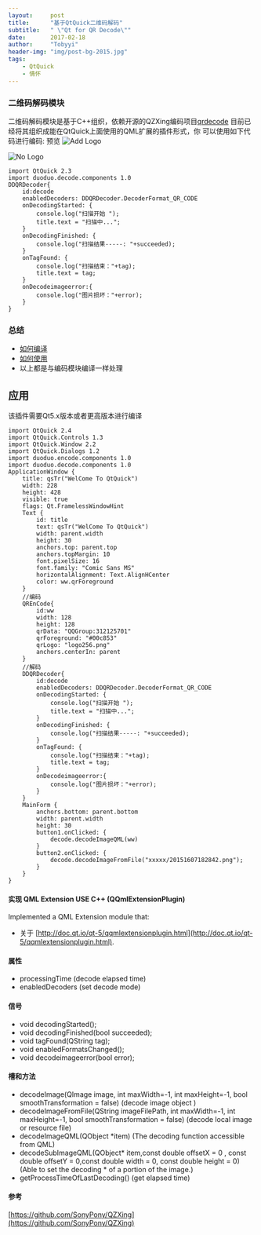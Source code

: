 ```yaml
---
layout:     post
title:      "基于QtQuick二维码解码"
subtitle:   " \"Qt for QR Decode\""
date:       2017-02-18
author:     "Tobyyi"
header-img: "img/post-bg-2015.jpg"
tags:
    - QtQuick
    - 情怀
---
```


### 二维码解码模块
二维码解码模块是基于C++组织，依赖开源的QZXing编码项目[qrdecode](https://github.com/SonyPony/QZXing)
目前已经将其组织成能在QtQuick上面使用的QML扩展的插件形式，你
可以使用如下代码进行编码:
预览
![Add Logo](http://7qn7mv.com1.z0.glb.clouddn.com/_ddui111.png)

![No Logo](http://7qn7mv.com1.z0.glb.clouddn.com/_ddui22.png)
```
import QtQuick 2.3
import duoduo.decode.components 1.0
DDQRDecoder{
    id:decode
    enabledDecoders: DDQRDecoder.DecoderFormat_QR_CODE
    onDecodingStarted: {
        console.log("扫描开始 ");
        title.text = "扫描中...";
    }
    onDecodingFinished: {
        console.log("扫描结果-----: "+succeeded);
    }
    onTagFound: {
        console.log("扫描结束："+tag);
        title.text = tag;
    }
    onDecodeimageerror:{
        console.log("图片损坏："+error);
    }
}
```

### 总结
* [如何编译](#编译)
* [如何使用](#应用)
* 以上都是与编码模块编译一样处理

## 应用
该插件需要Qt5.x版本或者更高版本进行编译

```
import QtQuick 2.4
import QtQuick.Controls 1.3
import QtQuick.Window 2.2
import QtQuick.Dialogs 1.2
import duoduo.encode.components 1.0
import duoduo.decode.components 1.0
ApplicationWindow {
    title: qsTr("WelCome To QtQuick")
    width: 228
    height: 428
    visible: true
    flags: Qt.FramelessWindowHint
    Text {
        id: title
        text: qsTr("WelCome To QtQuick")
        width: parent.width
        height: 30
        anchors.top: parent.top
        anchors.topMargin: 10
        font.pixelSize: 16
        font.family: "Comic Sans MS"
        horizontalAlignment: Text.AlignHCenter
        color: ww.qrForeground
    }
    //编码
    QREnCode{
        id:ww
        width: 128
        height: 128
        qrData: "QQGroup:312125701"
        qrForeground: "#00c853"
        qrLogo: "logo256.png"
        anchors.centerIn: parent
    }
    //解码
    DDQRDecoder{
        id:decode
        enabledDecoders: DDQRDecoder.DecoderFormat_QR_CODE
        onDecodingStarted: {
            console.log("扫描开始 ");
            title.text = "扫描中...";
        }
        onDecodingFinished: {
            console.log("扫描结果-----: "+succeeded);
        }
        onTagFound: {
            console.log("扫描结束："+tag);
            title.text = tag;
        }
        onDecodeimageerror:{
            console.log("图片损坏："+error);
        }
    }
    MainForm {
        anchors.bottom: parent.bottom
        width: parent.width
        height: 30
        button1.onClicked: {
            decode.decodeImageQML(ww)
        }
        button2.onClicked: {
            decode.decodeImageFromFile("xxxxx/20151607182842.png");
        }
    }
}

```

#### 实现  QML Extension USE C++ (QQmlExtensionPlugin)
Implemented a QML Extension module that:
- 关于 [http://doc.qt.io/qt-5/qqmlextensionplugin.html](http://doc.qt.io/qt-5/qqmlextensionplugin.html).

#### 属性
- processingTime (decode elapsed time)
- enabledDecoders (set decode mode)

#### 信号
- void decodingStarted();
- void decodingFinished(bool succeeded);
- void tagFound(QString tag);
- void enabledFormatsChanged();
- void decodeimageerror(bool error);

#### 槽和方法
- decodeImage(QImage image, int maxWidth=-1, int maxHeight=-1, bool smoothTransformation = false) (decode image object )
- decodeImageFromFile(QString imageFilePath, int maxWidth=-1, int maxHeight=-1, bool smoothTransformation = false) (decode local image or resource file)
- decodeImageQML(QObject *item) (The decoding function accessible from QML)
- decodeSubImageQML(QObject* item,const double offsetX = 0 , const double offsetY = 0,const double width = 0, const double height = 0) (Able to set the decoding * of a portion of the image.)
- getProcessTimeOfLastDecoding() (get elapsed time)

#### 参考

[https://github.com/SonyPony/QZXing](https://github.com/SonyPony/QZXing)
